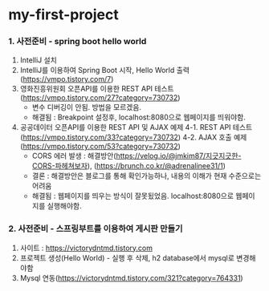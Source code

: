 # my-first-project

### 1. 사전준비 - spring boot hello world

1. IntelliJ 설치
2. IntelliJ를 이용하여 Spring Boot 시작, Hello World 출력(https://vmpo.tistory.com/7)
3. 영화진흥위원회 오픈API를 이용한 REST API 테스트(https://vmpo.tistory.com/27?category=730732)
   - 변수 디버깅이 안됨. 방법을 모르겠음.
   - 해결됨 : Breakpoint 설정후, localhost:8080으로 웹페이지를 띄워야함.
4. 공공데이터 오픈API를 이용한 REST API 및 AJAX 예제
   4-1. REST API 테스트(https://vmpo.tistory.com/33?category=730732)
   4-2. AJAX 호출 예제(https://vmpo.tistory.com/53?category=730732)
   - CORS 에러 발생 : 해결방안(https://velog.io/@jmkim87/지긋지긋한-CORS-파헤쳐보자), (https://brunch.co.kr/@adrenalinee31/1)
   - 결론 : 해결방안은 블로그를 통해 확인가능하나, 내용의 이해가 현재 수준으로는 어려움
   - 해결됨 : 웹페이지를 띄우는 방식이 잘못됬었음. localhost:8080으로 웹페이지를 실행해야함.

### 2. 사전준비 - 스프링부트를 이용하여 게시판 만들기

1. 사이트 : https://victorydntmd.tistory.com
2. 프로젝트 생성(Hello World) - 실행 후 삭제, h2 database에서 mysql로 변경해야함
3. Mysql 연동(https://victorydntmd.tistory.com/321?category=764331)
